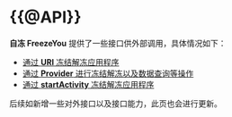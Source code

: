 # {{@API}}

__自冻 FreezeYou__ 提供了一些接口供外部调用，具体情况如下：  
* [通过 __URI__ 冻结解冻应用程序](./uri.md)
* [通过 __Provider__ 进行冻结解冻以及数据查询等操作](./provider.md)
* [通过 __startActivity__ 冻结解冻应用程序](./start-activity.md)


后续如新增一些对外接口以及接口能力，此页也会进行更新。

